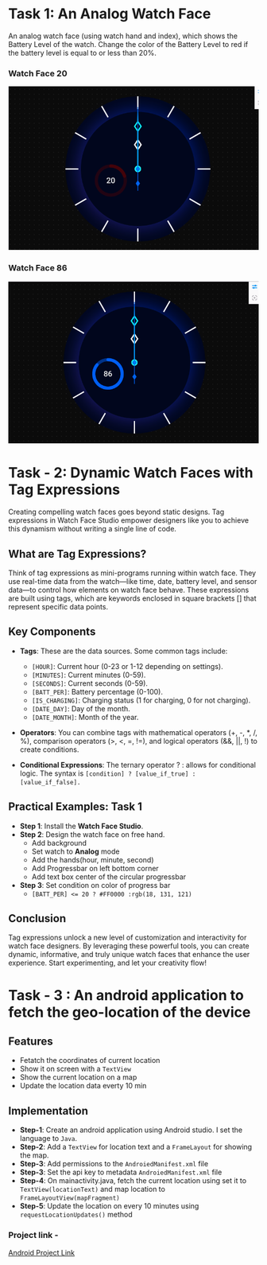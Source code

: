 # Task 1: An Analog Watch Face

An analog watch face (using watch hand and index), which shows the Battery Level of the
watch. Change the color of the Battery Level to red if the battery level is equal to or less than 20%.

### Watch Face 20
![Watch Face 20](https://github.com/habibur-rahman-swe/samsung-assesment-intern/blob/main/watch_face_20.png)

### Watch Face 86
![Watch Face 86](https://github.com/habibur-rahman-swe/samsung-assesment-intern/blob/main/watch_face_86.png)


# Task - 2: Dynamic Watch Faces with Tag Expressions
Creating compelling watch faces goes beyond static designs. Tag expressions in Watch Face Studio empower designers like you to achieve this dynamism without writing a single line of code.

## What are Tag Expressions?

Think of tag expressions as mini-programs running within watch face. They use real-time data from the watch—like time, date, battery level, and sensor data—to control how elements on watch face behave. These expressions are built using tags, which are keywords enclosed in square brackets [] that represent specific data points.

## Key Components
- __Tags__: These are the data sources. Some common tags include:
  
  - `[HOUR]`: Current hour (0-23 or 1-12 depending on settings).
  - `[MINUTES]`: Current minutes (0-59).
  - `[SECONDS]`: Current seconds (0-59).
  - `[BATT_PER]`: Battery percentage (0-100).
  - `[IS_CHARGING]`: Charging status (1 for charging, 0 for not charging).
  - `[DATE_DAY]`: Day of the month.
  - `[DATE_MONTH]`: Month of the year.

- __Operators__: You can combine tags with mathematical operators (+, -, *, /, %), comparison operators (>, <, =, !=), and logical operators (&&, ||, !) to create conditions.

- __Conditional Expressions__: The ternary operator ? : allows for conditional logic. The syntax is `[condition] ? [value_if_true] : [value_if_false].`

## Practical Examples: Task 1
- __Step 1__: Install the __Watch Face Studio__.
- __Step 2__: Design the watch face on free hand.
  - Add background
  - Set watch to __Analog__ mode
  - Add the hands(hour, minute, second)
  - Add Progressbar on left bottom corner
  - Add text box center of the circular progressbar
- __Step 3__: Set condition on color of progress bar 
  - `[BATT_PER] <= 20 ? #FF0000 :rgb(18, 131, 121)`

## Conclusion
Tag expressions unlock a new level of customization and interactivity for watch face designers. By leveraging these powerful tools, you can create dynamic, informative, and truly unique watch faces that enhance the user experience. Start experimenting, and let your creativity flow!

# Task - 3 : An android application to fetch the geo-location of the device
## Features
- Fetatch the coordinates of current location
- Show it on screen with a `TextView`
- Show the current location on a map
- Update the location data everty 10 min

## Implementation
- __Step-1__: Create an android application using Android studio. I set the language to `Java`.
- __Step-2__: Add a `TextView` for location text and a `FrameLayout` for showing the map.
- __Step-3__: Add permissions to the `AndroiedManifest.xml` file
- __Step-3__: Set the api key to metadata `AndroiedManifest.xml` file
- __Step-4__: On mainactivity.java, fetch the current location using set it to `TextView(locationText)` and map location to `FrameLayoutView(mapFragment)`
- __Step-5__: Update the location on every 10 minutes using `requestLocationUpdates()` method

### Project link - 
[Android Project Link](https://github.com/habibur-rahman-swe/samsung-assesment-intern/tree/main/Android)
